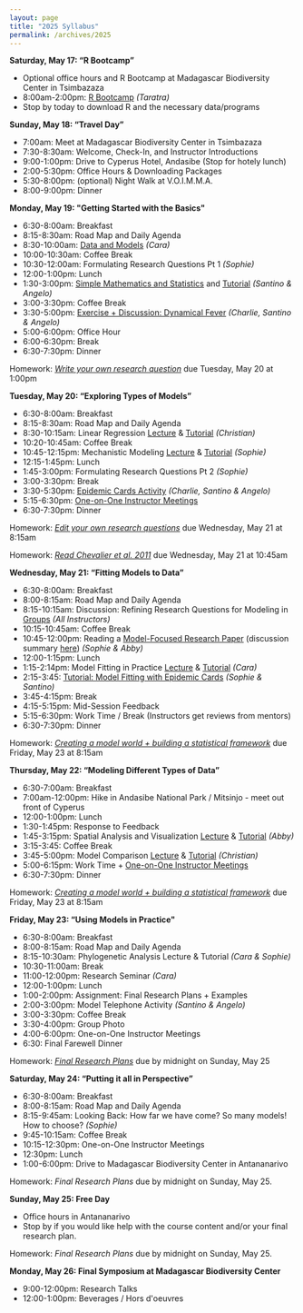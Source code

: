 ```yaml
---
layout: page
title: "2025 Syllabus"
permalink: /archives/2025
---
```


**Saturday, May 17: “R Bootcamp”**

* Optional office hours and R Bootcamp at Madagascar Biodiversity Center in Tsimbazaza
* 8:00am-2:00pm: [R Bootcamp](/assets/2025/Activities/R_Bootcamp.zip) _(Taratra)_
* Stop by today to download R and the necessary data/programs

**Sunday, May 18: “Travel Day”**

* 7:00am: Meet at Madagascar Biodiversity Center in Tsimbazaza
* 7:30-8:30am: Welcome, Check-In, and Instructor Introductions
* 9:00-1:00pm: Drive to Cyperus Hotel, Andasibe (Stop for hotely lunch)
* 2:00-5:30pm: Office Hours & Downloading Packages
* 5:30-8:00pm: (optional) Night Walk at V.O.I.M.M.A.
* 8:00-9:00pm: Dinner

**Monday, May 19: "Getting Started with the Basics"**

* 6:30-8:00am: Breakfast
* 8:15-8:30am: Road Map and Daily Agenda
* 8:30-10:00am: [Data and Models](/assets/2025/Lectures/Data_and_Models_2025.pdf) _(Cara)_
* 10:00-10:30am: Coffee Break
* 10:30-12:00am: Formulating Research Questions Pt 1 _(Sophie)_
* 12:00-1:00pm: Lunch
* 1:30-3:00pm: [Simple Mathematics and Statistics](/assets/2025/Lectures/Basic_Stats_2025.pdf) and [Tutorial](/assets/2025/Tutorials/e2m2-2025_basic-stats.zip) _(Santino & Angelo)_
* 3:00-3:30pm: Coffee Break
* 3:30-5:00pm: [Exercise + Discussion: Dynamical Fever](/assets/2025/Activities/Dynamical_Fever.zip) _(Charlie, Santino & Angelo)_
* 5:00-6:00pm: Office Hour
* 6:00-6:30pm: Break
* 6:30-7:30pm: Dinner

Homework: [*Write your own research question*](/assets/2025/Activities/HW_Formulating_Research_Questions_1.pdf) due Tuesday, May 20 at 1:00pm

**Tuesday, May 20: “Exploring Types of Models”**

* 6:30-8:00am: Breakfast
* 8:15-8:30am: Road Map and Daily Agenda
* 8:30-10:15am: Linear Regression [Lecture](/assets/2025/Lectures/Introduction_Linear_Models_2025.pdf) & [Tutorial](/assets/2025/Tutorials/LINEAR.zip) _(Christian)_
* 10:20-10:45am: Coffee Break
* 10:45-12:15pm: Mechanistic Modeling [Lecture](/assets/2025/Lectures/Intro_CompartmentalModels_2025.pdf) & [Tutorial](/assets/2025/Tutorials/CompartmentalModelsTutorial.zip) _(Sophie)_
* 12:15-1:45pm: Lunch
* 1:45-3:00pm: Formulating Research Questions Pt 2 _(Sophie)_
* 3:00-3:30pm: Break
* 3:30-5:30pm: [Epidemic Cards Activity](/assets/2025/Activities/Epidemic_Cards_Activity.zip) _(Charlie, Santino & Angelo)_
* 5:15-6:30pm: [One-on-One Instructor Meetings](https://docs.google.com/spreadsheets/d/1jw2-peDlpG_kcmhhfp8fb0OLgvM4ZuUO3XdHPP09PeU/edit?gid=0#gid=0)
* 6:30-7:30pm: Dinner

Homework: [*Edit your own research questions*](/assets/2025/Activities/HW_Formulating_Research_Questions_2.pdf) due Wednesday, May 21 at 8:15am

Homework: [*Read Chevalier et al. 2011*](/assets/2025/Activities/Chevalier_2011.pdf) due Wednesday, May 21 at 10:45am

**Wednesday, May 21: “Fitting Models to Data”**

* 6:30-8:00am: Breakfast
* 8:00-8:15am: Road Map and Daily Agenda 
* 8:15-10:15am: Discussion: Refining Research Questions for Modeling in [Groups](https://docs.google.com/spreadsheets/d/1jw2-peDlpG_kcmhhfp8fb0OLgvM4ZuUO3XdHPP09PeU/edit?gid=0#gid=0) _(All Instructors)_
* 10:15-10:45am: Coffee Break
* 10:45-12:00pm: Reading a [Model-Focused Research Paper](/assets/2025/Activities/Chevalier_2011.pdf) (discussion summary [here](/assets/2025/Activities/Reading_Paper.pdf)) _(Sophie & Abby)_
* 12:00-1:15pm: Lunch
* 1:15-2:14pm: Model Fitting in Practice [Lecture](/assets/2025/Lectures/model-fitting_2025.pdf) & [Tutorial](/assets/2025/Activities/E2M2_Model_Fitting_Basic_Concept_2025.zip) _(Cara)_
* 2:15-3:45: [Tutorial: Model Fitting with Epidemic Cards](/assets/2025/Activities/Epidemic_Cards_Modeling.zip) _(Sophie & Santino)_
* 3:45-4:15pm: Break
* 4:15-5:15pm: Mid-Session Feedback 
* 5:15-6:30pm: Work Time / Break (Instructors get reviews from mentors)
* 6:30-7:30pm: Dinner

Homework: [*Creating a model world + building a statistical framework*](/assets/2025/Activities/HW_Model_Framework.pdf) due Friday, May 23 at 8:15am

**Thursday, May 22: “Modeling Different Types of Data”**

* 6:30-7:00am: Breakfast
* 7:00am-12:00pm: Hike in Andasibe National Park / Mitsinjo - meet out front of Cyperus
* 12:00-1:00pm: Lunch
* 1:30-1:45pm: Response to Feedback 
* 1:45-3:15pm: Spatial Analysis and Visualization [Lecture](/assets/2025/Lectures/Spatial_Analysis_E2M2_2025.pdf) & [Tutorial](/assets/2025/Tutorials/e2m2_Spatial.zip) _(Abby)_
* 3:15-3:45: Coffee Break
* 3:45-5:00pm: Model Comparison [Lecture](/assets/2025/Lectures/model-fitting_2025.pdf) & [Tutorial](assets/2025/Tutorials/e2m2-2025_model_selection.zip) _(Christian)_
* 5:00-6:15pm: Work Time + [One-on-One Instructor Meetings](https://docs.google.com/spreadsheets/d/1jw2-peDlpG_kcmhhfp8fb0OLgvM4ZuUO3XdHPP09PeU/edit?gid=0#gid=0)
* 6:30-7:30pm: Dinner

Homework: [*Creating a model world + building a statistical framework*](/assets/2025/Activities/HW_Model_Framework.pdf) due Friday, May 23 at 8:15am

**Friday, May 23: “Using Models in Practice"**

* 6:30-8:00am: Breakfast
* 8:00-8:15am: Road Map and Daily Agenda 
* 8:15-10:30am: Phylogenetic Analysis Lecture & Tutorial _(Cara & Sophie)_
* 10:30-11:00am: Break
* 11:00-12:00pm: Research Seminar _(Cara)_ 
* 12:00-1:00pm: Lunch
* 1:00-2:00pm: Assignment: Final Research Plans + Examples
* 2:00-3:00pm: Model Telephone Activity _(Santino & Angelo)_ 
* 3:00-3:30pm: Coffee Break
* 3:30-4:00pm: Group Photo
* 4:00-6:00pm: One-on-One Instructor Meetings 
* 6:30: Final Farewell Dinner  

Homework: [*Final Research Plans*](/assets/2025/Activities/HW_Final_Research_Plan.pdf) due by midnight on Sunday, May 25


**Saturday, May 24: “Putting it all in Perspective”**

* 6:30-8:00am: Breakfast
* 8:00-8:15am: Road Map and Daily Agenda
* 8:15-9:45am: Looking Back: How far we have come? So many models! How to choose? _(Sophie)_
* 9:45-10:15am: Coffee Break
* 10:15-12:30pm: One-on-One Instructor Meetings
* 12:30pm: Lunch
* 1:00-6:00pm: Drive to Madagascar Biodiversity Center in Antananarivo

Homework: *Final Research Plans* due by midnight on Sunday, May 25.

**Sunday, May 25: Free Day**

* Office hours in Antananarivo
* Stop by if you would like help with the course content and/or your final research plan.

Homework: *Final Research Plans* due by midnight on Sunday, May 25.

**Monday, May 26: Final Symposium at Madagascar Biodiversity Center**

* 9:00-12:00pm: Research Talks
* 12:00-1:00pm: Beverages / Hors d'oeuvres


